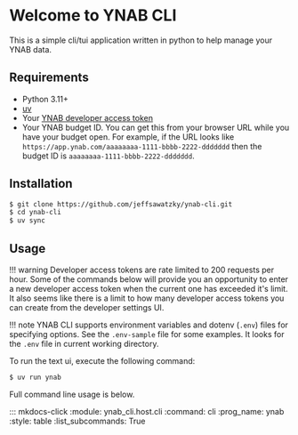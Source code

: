 # Welcome to YNAB CLI

This is a simple cli/tui application written in python to help manage your YNAB data.

## Requirements

- Python 3.11+
- [uv](https://docs.astral.sh/uv/)
- Your [YNAB developer access token](https://api.ynab.com/#personal-access-tokens)
- Your YNAB budget ID. You can get this from your browser URL while you have your budget open. For example, if the URL looks like `https://app.ynab.com/aaaaaaaa-1111-bbbb-2222-ddddddd` then the budget ID is `aaaaaaaa-1111-bbbb-2222-ddddddd`.

## Installation
```bash
$ git clone https://github.com/jeffsawatzky/ynab-cli.git
$ cd ynab-cli
$ uv sync
```

## Usage

!!! warning
    Developer access tokens are rate limited to 200 requests per hour. Some of the commands below will provide you an opportunity to enter a new developer access token when the current one has exceeded it's limit. It also seems like there is a limit to how many developer access tokens you can create from the developer settings UI.

!!! note
    YNAB CLI supports environment variables and dotenv (`.env`) files for specifying options. See the `.env-sample` file for some examples. It looks for the `.env` file in current working directory.

To run the text ui, execute the following command:

```bash
$ uv run ynab
```

Full command line usage is below.

::: mkdocs-click
    :module: ynab_cli.host.cli
    :command: cli
    :prog_name: ynab
    :style: table
    :list_subcommands: True